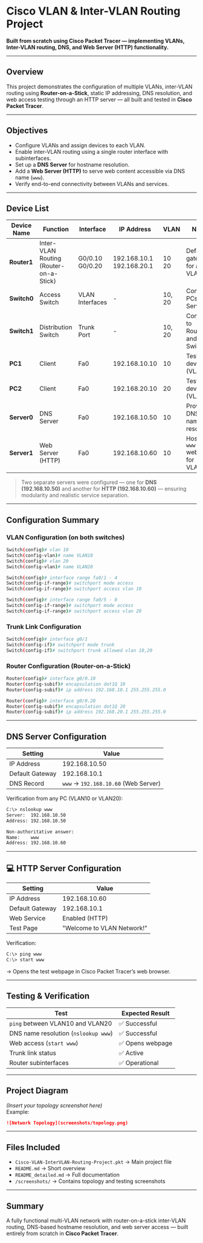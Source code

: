 # Cisco VLAN & Inter-VLAN Routing Project

**Built from scratch using Cisco Packet Tracer — implementing VLANs, Inter-VLAN routing, DNS, and Web Server (HTTP) functionality.**

---

## Overview

This project demonstrates the configuration of multiple VLANs, inter-VLAN routing using **Router-on-a-Stick**, static IP addressing, DNS resolution, and web access testing through an HTTP server — all built and tested in **Cisco Packet Tracer**.

---

## Objectives

- Configure VLANs and assign devices to each VLAN.
- Enable inter-VLAN routing using a single router interface with subinterfaces.
- Set up a **DNS Server** for hostname resolution.
- Add a **Web Server (HTTP)** to serve web content accessible via DNS name (`www`).
- Verify end-to-end connectivity between VLANs and services.

---

## Device List

| Device Name | Function | Interface | IP Address | VLAN | Notes |
|--------------|-----------|------------|-------------|-------|--------|
| **Router1** | Inter-VLAN Routing (Router-on-a-Stick) | G0/0.10<br>G0/0.20 | 192.168.10.1<br>192.168.20.1 | 10<br>20 | Default gateway for all VLANs |
| **Switch0** | Access Switch | VLAN Interfaces | - | 10, 20 | Connects PCs and Servers |
| **Switch1** | Distribution Switch | Trunk Port | - | 10, 20 | Connects to Router1 and Switch0 |
| **PC1** | Client | Fa0 | 192.168.10.10 | 10 | Test device (VLAN10) |
| **PC2** | Client | Fa0 | 192.168.20.10 | 20 | Test device (VLAN20) |
| **Server0** | DNS Server | Fa0 | 192.168.10.50 | 10 | Provides DNS name resolution |
| **Server1** | Web Server (HTTP) | Fa0 | 192.168.10.60 | 10 | Hosts the `www` webpage for VLANs |

> Two separate servers were configured — one for **DNS (192.168.10.50)** and another for **HTTP (192.168.10.60)** — ensuring modularity and realistic service separation.

---

## Configuration Summary

### VLAN Configuration (on both switches)
```bash
Switch(config)# vlan 10
Switch(config-vlan)# name VLAN10
Switch(config)# vlan 20
Switch(config-vlan)# name VLAN20

Switch(config)# interface range fa0/1 - 4
Switch(config-if-range)# switchport mode access
Switch(config-if-range)# switchport access vlan 10

Switch(config)# interface range fa0/5 - 8
Switch(config-if-range)# switchport mode access
Switch(config-if-range)# switchport access vlan 20
```

### Trunk Link Configuration
```bash
Switch(config)# interface g0/1
Switch(config-if)# switchport mode trunk
Switch(config-if)# switchport trunk allowed vlan 10,20
```

### Router Configuration (Router-on-a-Stick)
```bash
Router(config)# interface g0/0.10
Router(config-subif)# encapsulation dot1Q 10
Router(config-subif)# ip address 192.168.10.1 255.255.255.0

Router(config)# interface g0/0.20
Router(config-subif)# encapsulation dot1Q 20
Router(config-subif)# ip address 192.168.20.1 255.255.255.0
```

---

## DNS Server Configuration

| Setting | Value |
|----------|--------|
| IP Address | 192.168.10.50 |
| Default Gateway | 192.168.10.1 |
| DNS Record | `www` → `192.168.10.60` (Web Server) |

Verification from any PC (VLAN10 or VLAN20):
```bash
C:\> nslookup www
Server:  192.168.10.50
Address: 192.168.10.50

Non-authoritative answer:
Name:    www
Address: 192.168.10.60
```

---

## 💻 HTTP Server Configuration

| Setting | Value |
|----------|--------|
| IP Address | 192.168.10.60 |
| Default Gateway | 192.168.10.1 |
| Web Service | Enabled (HTTP) |
| Test Page | "Welcome to VLAN Network!" |

Verification:
```bash
C:\> ping www
C:\> start www
```
→ Opens the test webpage in Cisco Packet Tracer’s web browser.

---

## Testing & Verification

| Test | Expected Result |
|------|------------------|
| `ping` between VLAN10 and VLAN20 | ✅ Successful |
| DNS name resolution (`nslookup www`) | ✅ Successful |
| Web access (`start www`) | ✅ Opens webpage |
| Trunk link status | ✅ Active |
| Router subinterfaces | ✅ Operational |

---

## Project Diagram

*(Insert your topology screenshot here)*  
Example:
```markdown
![Network Topology](screenshots/topology.png)
```

---

## Files Included

- `Cisco-VLAN-InterVLAN-Routing-Project.pkt` → Main project file  
- `README.md` → Short overview  
- `README_detailed.md` → Full documentation  
- `/screenshots/` → Contains topology and testing screenshots  

---

## Summary

A fully functional multi-VLAN network with router-on-a-stick inter-VLAN routing, DNS-based hostname resolution, and web server access — built entirely from scratch in **Cisco Packet Tracer**.
